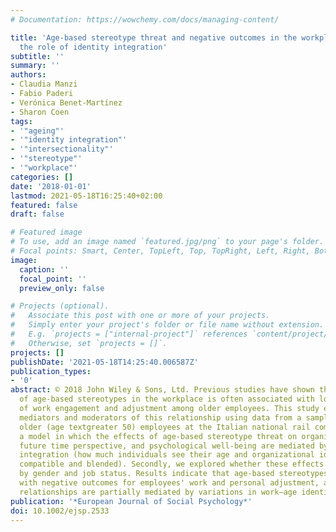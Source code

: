 ```yaml
---
# Documentation: https://wowchemy.com/docs/managing-content/

title: 'Age-based stereotype threat and negative outcomes in the workplace: Exploring
  the role of identity integration'
subtitle: ''
summary: ''
authors:
- Claudia Manzi
- Fabio Paderi
- Verónica Benet-Martínez
- Sharon Coen
tags:
- '"ageing"'
- '"identity integration"'
- '"intersectionality"'
- '"stereotype"'
- '"workplace"'
categories: []
date: '2018-01-01'
lastmod: 2021-05-18T16:25:40+02:00
featured: false
draft: false

# Featured image
# To use, add an image named `featured.jpg/png` to your page's folder.
# Focal points: Smart, Center, TopLeft, Top, TopRight, Left, Right, BottomLeft, Bottom, BottomRight.
image:
  caption: ''
  focal_point: ''
  preview_only: false

# Projects (optional).
#   Associate this post with one or more of your projects.
#   Simply enter your project's folder or file name without extension.
#   E.g. `projects = ["internal-project"]` references `content/project/deep-learning/index.md`.
#   Otherwise, set `projects = []`.
projects: []
publishDate: '2021-05-18T14:25:40.006587Z'
publication_types:
- '0'
abstract: © 2018 John Wiley & Sons, Ltd. Previous studies have shown that the presence
  of age-based stereotypes in the workplace is often associated with lower levels
  of work engagement and adjustment among older employees. This study examines possible
  mediators and moderators of this relationship using data from a sample of 2,348
  older (age textgreater 50) employees at the Italian national rail company. We test
  a model in which the effects of age-based stereotype threat on organizational involvement,
  future time perspective, and psychological well-being are mediated by work–age identity
  integration (how much individuals see their age and organizational identities as
  compatible and blended). Secondly, we explored whether these effects are moderated
  by gender and job status. Results indicate that age-based stereotypes are associated
  with negative outcomes for employees' work and personal adjustment, and that these
  relationships are partially mediated by variations in work–age identity integration.
publication: '*European Journal of Social Psychology*'
doi: 10.1002/ejsp.2533
---
```


